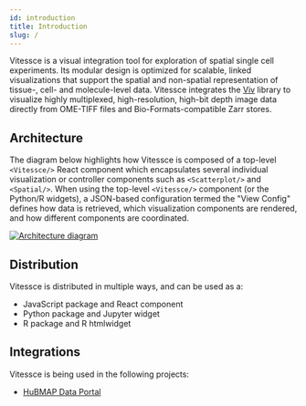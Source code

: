 ```yaml
---
id: introduction
title: Introduction
slug: /
---
```



Vitessce is a visual integration tool for exploration of spatial single cell experiments. Its modular design is optimized for scalable, linked visualizations that support the spatial and non-spatial representation of tissue-, cell- and molecule-level data. Vitessce integrates the [Viv](https://github.com/hms-dbmi/viv) library to visualize highly multiplexed, high-resolution, high-bit depth image data directly from OME-TIFF files and Bio-Formats-compatible Zarr stores.

## Architecture

The diagram below highlights how Vitessce is composed of a top-level `<Vitessce/>` React component which encapsulates several individual visualization or controller components such as `<Scatterplot/>` and `<Spatial/>`. When using the top-level `<Vitessce/>` component (or the Python/R widgets), a JSON-based configuration termed the "View Config" defines how data is retrieved, which visualization components are rendered, and how different components are coordinated.

[![Architecture diagram](https://docs.google.com/drawings/d/e/2PACX-1vSoB3YGPxOTKnFOpYHeHX4JruHnibGXruM36uAZtuvPQNM3a7F4uS3q4b5jwGNQ6TJ7bQ9IPB32rdle/pub?w=650)](https://docs.google.com/drawings/d/1vS6wP1vs5QepLhXGDRww7LR505HJ-aIqnGn9O19f6xg/edit)

## Distribution

Vitessce is distributed in multiple ways, and can be used as a:
* JavaScript package and React component
* Python package and Jupyter widget
* R package and R htmlwidget

## Integrations

Vitessce is being used in the following projects:

* [HuBMAP Data Portal](https://portal.hubmapconsortium.org/)

